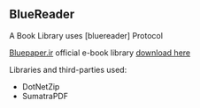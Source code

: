 ## BlueReader

A Book Library uses [bluereader] Protocol

[Bluepaper.ir](http://bluepaper.ir) official e-book library [download here](https://github.com/rezamoradix/BlueReader/releases)

Libraries and third-parties used:
- DotNetZip
- SumatraPDF
